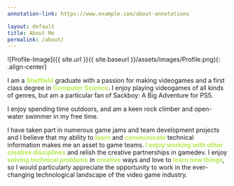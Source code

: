 ```yaml
---
annotation-link: https://www.example.com/about-annotations

layout: default
title: About Me
permalink: /about/
---
```


<style>
  .text-highlight {
    color: rgb(181, 232, 83);
    font-weight: bold;
  }
</style>

![Profile-Image]({{ site.url }}{{ site.baseurl }}/assets/images/Profile.png){: .align-center}

I am a <span class="text-highlight">Sheffield</span> graduate with a passion for making videogames and a first class degree in <span class="text-highlight">Computer Science</span>. I enjoy playing videogames of all kinds of genres, but am a particular fan of Sackboy: A Big Adventure for PS5.

I enjoy spending time outdoors, and am a keen rock climber and open-water swimmer in my free time. 

I have taken part in numerous game jams and team development projects and I believe that my ability to <span class="text-highlight">learn</span> and <span class="text-highlight">communicate</span> technical information makes me an asset to game teams. <span class="text-highlight">I enjoy working with other creative disciplines</span> and relish the creative partnerships in gamedev. I enjoy <span class="text-highlight">solving technical problems</span> in <span class="text-highlight">creative</span> ways and love to <span class="text-highlight">learn new things</span>, so I would particularly appreciate the opportunity to work in the ever-changing technological landscape of the video game industry. 